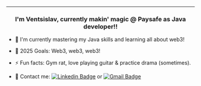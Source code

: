 ---
### <div align="center">I'm Ventsislav, currently makin' magic @ Paysafe as Java developer!!</div>  

- 🌱 I'm currently mastering my Java skills and learning all about web3!

- 🤞 2025 Goals: Web3, web3, web3!

- ⚡ Fun facts: Gym rat, love playing guitar & practice drama (sometimes).

- 📩 Contact me: [![Linkedin Badge](https://img.shields.io/badge/LinkedIn-0077B5?style=for-the-badge&logo=linkedin&logoColor=white)](https://www.linkedin.com/in/ventsislav-todorov-835b61252) or <a href = "mailto: vntodorov02@gmail.com">![Gmail Badge](https://img.shields.io/badge/Gmail-D14836?style=for-the-badge&logo=gmail&logoColor=white)</a>
